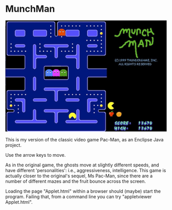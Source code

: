 MunchMan
===========

![Screen shot.](screenshot.jpg)

This is my version of the classic video game Pac-Man, as an Enclipse Java project.

Use the arrow keys to move.

As in the original game, the ghosts move at slightly different speeds, and have different
'personalities': i.e., aggressiveness, intelligence.  This game is actually closer to 
the original's sequel, Ms Pac-Man, since there are a number of different mazes and the
fruit bounce across the screen.

Loading the page "Applet.html" within a browser should (maybe) start the program.
Failing that, from a command line you can try "appletviewer Applet.html".

